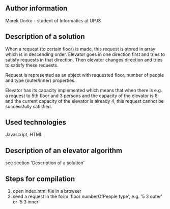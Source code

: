 ## Author information
Marek Dorko - student of Informatics at UPJS

## Description of a solution
When a request (to certain floor) is made, this request is stored in array which is in descending order. Elevator goes in one direction first and tries to satisfy requests in that direction. Then elevator changes direction and tries to satisfy these requests.
    
Request is represented as an object with requested floor, number of people and type (outer/inner) properties.

Elevator has its capacity implemented which means that when there is e.g. a request to 5th floor and 3 persons and the capacity of the elevator is 6 and the current capacity of the elevator is already 4, this request cannot be successfully satisfied. 

## Used technologies
Javascript, HTML

## Description of an elevator algorithm
see section 'Description of a solution'

## Steps for compilation
1. open index.html file in a browser
2. send a request in the form 'floor numberOfPeople type', e.g. '5 3 outer' or '5 3 inner' 
    


